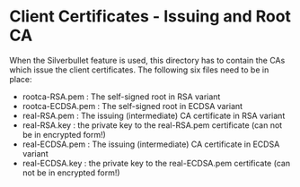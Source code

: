 Client Certificates - Issuing and Root CA
=========================================
When the Silverbullet feature is used, this directory has to contain the CAs
which issue the client certificates. The following six files need to be in
place:

- rootca-RSA.pem : The self-signed root in RSA variant
- rootca-ECDSA.pem : The self-signed root in ECDSA variant
- real-RSA.pem : The issuing (intermediate) CA certificate in RSA variant
- real-RSA.key : the private key to the real-RSA.pem certificate (can not be in encrypted form!)
- real-ECDSA.pem : The issuing (intermediate) CA certificate in ECDSA variant
- real-ECDSA.key : the private key to the real-ECDSA.pem certificate (can not be in encrypted form!)

